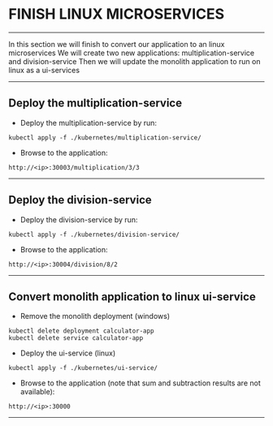 # FINISH LINUX MICROSERVICES
---

In this section we will finish to convert our application to an linux microservices
We will create two new applications: multiplication-service and division-service
Then we will update the monolith application to run on linux as a ui-services

---

## Deploy the multiplication-service

 - Deploy the multiplication-service by run:
```
kubectl apply -f ./kubernetes/multiplication-service/
```

 - Browse to the application:
```
http://<ip>:30003/multiplication/3/3
```

---

## Deploy the division-service

 - Deploy the division-service by run:
```
kubectl apply -f ./kubernetes/division-service/
```

 - Browse to the application:
```
http://<ip>:30004/division/8/2
```

---

## Convert monolith application to linux ui-service

 - Remove the monolith deployment (windows)
```
kubectl delete deployment calculator-app
kubectl delete service calculator-app
```

 - Deploy the ui-service (linux)
```
kubectl apply -f ./kubernetes/ui-service/
```

 - Browse to the application (note that sum and subtraction results are not available):
```
http://<ip>:30000
```

---